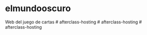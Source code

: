 # elmundooscuro
Web del juego de cartas
#   a f t e r c l a s s - h o s t i n g  
 #   a f t e r c l a s s - h o s t i n g  
 #   a f t e r c l a s s - h o s t i n g  
 